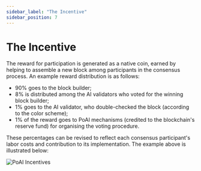```yaml
---
sidebar_label: "The Incentive"
sidebar_position: 7
---
```


# The Incentive

The reward for participation is generated as a native coin, earned by helping to assemble a new block among participants in the consensus process. An example reward distribution is as follows:

* 90% goes to the block builder;
* 8% is distributed among the AI validators who voted for the winning block builder;
* 1% goes to the AI validator, who double-checked the block (according to the color scheme);
* 1% of the reward goes to PoAI mechanisms (credited to the blockchain's reserve fund) for organising the voting procedure.

These percentages can be revised to reflect each consensus participant's labor costs and contribution to its implementation. The example above is illustrated below:

<div>
<img src="/img/Screenshot 2024-05-01 at 9.07.55 AM.png" alt="PoAI Incentives"/>
</div>
